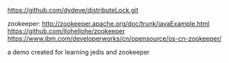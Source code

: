 https://github.com/dydeve/distributeLock.git

zookeeper:
            http://zookeeper.apache.org/doc/trunk/javaExample.html
            https://github.com/llohellohe/zookeeper
            https://www.ibm.com/developerworks/cn/opensource/os-cn-zookeeper/

a demo created for learning jedis and zookeeper